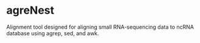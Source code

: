 # agreNest
Alignment tool designed for aligning small RNA-sequencing data to ncRNA database using agrep, sed, and awk.
